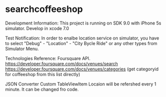 # searchcoffeeshop
Development Information:
This project is running on SDK 9.0 with iPhone 5s simulator. 
Develop in xcode 7.0

Test Notification:
In order to enalbe location service on simulator, you have to select "Debug" - "Location" - "City Bycle Ride" or any other types from Simulator Menu.

Technologies Reference:
Foursquare API. 
https://developer.foursquare.com/docs/venues/search 
https://developer.foursquare.com/docs/venues/categories  (get categoryid for coffeeshop from this list directly)

JSON Converter
Custom TableViewItem
Locaion will be refershed every 1 minute. It can be changed fro code.

